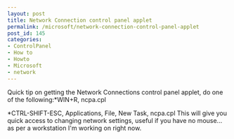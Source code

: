 ```yaml
---
layout: post
title: Network Connection control panel applet
permalink: /microsoft/network-connection-control-panel-applet
post_id: 145
categories:
- ControlPanel
- How to
- Howto
- Microsoft
- network
---
```


Quick tip on getting the Network Connections control panel applet, do one of the following:*WIN+R, ncpa.cpl<enter>


*CTRL-SHIFT-ESC, Applications, File, New Task, ncpa.cpl <enter>
This will give you quick access to changing network settings, useful if you have no mouse... as per a workstation I'm working on right now.
